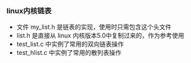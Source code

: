 ### linux内核链表
- 文件 my_list.h 是链表的实现，使用时只需包含这个头文件
- list.h 是直接从 linux 内核版本5.0中复制过来的，作为参考使用
- test_list.c 中实例了常用的双向链表操作
- test_hlist.c 中实例了常用的散列表操作
